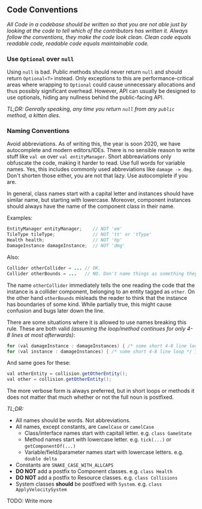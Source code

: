 Code Conventions
----------------

*All Code in a codebase should be written so that you are not able just by looking at the code to tell which of the contributors has written it. Always follow the conventions, they make the code look clean. Clean code equals readable code, readable code equals maintainable code.*


### Use `Optional` over `null`
Using `null` is bad. Public methods should never return `null` and should return `Optional<T>` instead. Only exceptions to this are performance-critical areas where wrapping to `Optional` could cause unnecessary allocations and thus possibly significant overhead. However, API can usually be designed to use optionals, hiding any nullness behind the public-facing API.

*TL;DR: Genrally speaking, any time you return `null` from any `public` method, a kitten dies.*


### Naming Conventions
Avoid abbreviations. As of writing this, the year is soon 2020, we have autocomplete and modern editors/IDEs. There is no sensible reason to write stuff like `val em` over `val entityManager`. Short abbreaviations only obfuscate the code, making it harder to read. Use full words for variable names. Yes, this includes commonly used abbreviations like `damage -> dmg`. Don't shorten those either, you are not that lazy. Use autocomplete if you are.

In general, class names start with a capital letter and instances should have similar name, but starting with lowercase. Moreover, component instances should always have the name of the component class in their name.

Examples:
```java
EntityManager entityManager;    // NOT 'em'
TileType tileType;              // NOT 'tt' or 'tType'
Health health;                  // NOT 'hp'
DamageInstance damageInstance;  // NOT 'dmg'
```

Also:
```java
Collider otherCollider = ... // OK.
Collider otherBounds = ...   // NO. Don't name things as something they are not.
```
The name `otherCollider` immediately tells the one reading the code that the instance is a collider component, belonging to an entity tagged as `other`. On the other hand `otherBounds` misleads the reader to think that the instance has boundaries of some kind. While partially true, this might cause confusion and bugs later down the line.

There are some situations where it is allowed to use names breaking this rule. These are both valid *(assuming the loop/method continues for only 4-8 lines at most afterwards)*:
```java
for (val damageInstance : damageInstances) { /* some short 4-8 line loop */ }
for (val instance : damageInstances) { /* some short 4-8 line loop */ }
```
And same goes for these:
```java
val otherEntity = collision.getOtherEntity();
val other = collision.getOtherEntity();
```

The more verbose form is always preferred, but in short loops or methods it does not matter that much whether or not the full noun is postfixed.

*TL;DR:*
- All names should be words. Not abbreviations.
- All names, except constants, are `CamelCase` or `camelCase`
    - Class/interface names start with capitall letter. e.g. `class GameState`
    - Method names start with lowercase letter. e.g. `tick(...)` or `getComponentOf(...)`
    - Variable/field/parameter names start with lowercase letters. e.g. `double delta`
- Constants are `SNAKE_CASE_WITH_ALLCAPS`
- **DO NOT** add a postfix to Component classes. e.g. `class Health`
- **DO NOT** add a postfix to Resource classes. e.g. `class Collisions`
- System classes **should** be postfixed with `System`. e.g. `class ApplyVelocitySystem`


TODO: Write more
